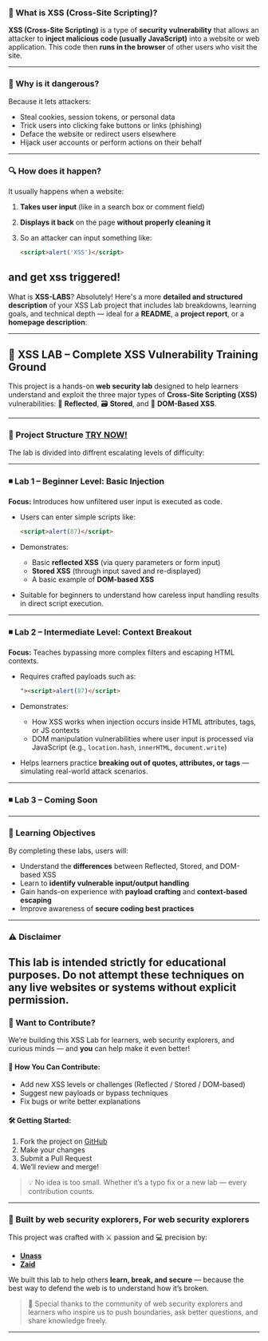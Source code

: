 ### 🧠 What is XSS (Cross-Site Scripting)?

**XSS (Cross-Site Scripting)** is a type of **security vulnerability** that allows an attacker to **inject malicious code (usually JavaScript)** into a website or web application. This code then **runs in the browser** of other users who visit the site.

---

### 🧨 Why is it dangerous?

Because it lets attackers:

* Steal cookies, session tokens, or personal data
* Trick users into clicking fake buttons or links (phishing)
* Deface the website or redirect users elsewhere
* Hijack user accounts or perform actions on their behalf

---

### 🔍 How does it happen?

It usually happens when a website:

1. **Takes user input** (like in a search box or comment field)
2. **Displays it back** on the page **without properly cleaning it**
3. So an attacker can input something like:

   ```html
   <script>alert('XSS')</script>
   ```
and get xss triggered!
---
What is **XSS-LABS**?
Absolutely! Here's a more **detailed and structured description** of your XSS Lab project that includes lab breakdowns, learning goals, and technical depth — ideal for a **README**, a **project report**, or a **homepage description**:

---

## 🧪 XSS LAB – Complete XSS Vulnerability Training Ground

This project is a hands-on **web security lab** designed to help learners understand and exploit the three major types of **Cross-Site Scripting (XSS)** vulnerabilities:
🔁 **Reflected**, 🗃️ **Stored**, and 🧠 **DOM-Based XSS**.

---

### 🚀 Project Structure [TRY NOW!](https://povzayd.github.io/XSS-LABS)

The lab is divided into diffrent escalating levels of difficulty:

---

### ◾ Lab 1 – Beginner Level: Basic Injection

**Focus:** Introduces how unfiltered user input is executed as code.

* Users can enter simple scripts like:

  ```html
  <script>alert(87)</script>
  ```
* Demonstrates:

  * Basic **reflected XSS** (via query parameters or form input)
  * **Stored XSS** (through input saved and re-displayed)
  * A basic example of **DOM-based XSS**
* Suitable for beginners to understand how careless input handling results in direct script execution.

---

### ◾ Lab 2 – Intermediate Level: Context Breakout

**Focus:** Teaches bypassing more complex filters and escaping HTML contexts.

* Requires crafted payloads such as:

  ```html
  "><script>alert(87)</script>
  ```
* Demonstrates:

  * How XSS works when injection occurs inside HTML attributes, tags, or JS contexts
  * DOM manipulation vulnerabilities where user input is processed via JavaScript (e.g., `location.hash`, `innerHTML`, `document.write`)
* Helps learners practice **breaking out of quotes, attributes, or tags** — simulating real-world attack scenarios.

---
### ◾ Lab 3 – Coming Soon
---
### 🎯 Learning Objectives

By completing these labs, users will:

* Understand the **differences** between Reflected, Stored, and DOM-based XSS
* Learn to **identify vulnerable input/output handling**
* Gain hands-on experience with **payload crafting** and **context-based escaping**
* Improve awareness of **secure coding best practices**
---
### ⚠️ Disclaimer

This lab is intended **strictly for educational purposes**.
Do not attempt these techniques on any live websites or systems without **explicit permission**.
---
### 🤝 Want to Contribute?

We’re building this XSS Lab for learners, web security explorers, and curious minds — and **you** can help make it even better!

#### 🔧 How You Can Contribute:

* Add new XSS levels or challenges (Reflected / Stored / DOM-based)
* Suggest new payloads or bypass techniques
* Fix bugs or write better explanations

#### 🛠️ Getting Started:

1. Fork the project on [GitHub](https://github.com/povzayd/XSS-LABS)
2. Make your changes
3. Submit a Pull Request
4. We’ll review and merge!

> 💡 No idea is too small. Whether it’s a typo fix or a new lab — every contribution counts.
---
### 👾 Built by web security explorers, For web security explorers

This project was crafted with ⚔️ passion and 💻 precision by:

* **[Unass](https://github.com/una55)**                                                                                                                                              
* **[Zaid](https://github.com/povzayd)**                                                                                                                                                                                                             

We built this lab to help others **learn, break, and secure** — because the best way to defend the web is to understand how it’s broken.

> 🙏 Special thanks to the community of web security explorers and learners who inspire us to push boundaries, ask better questions, and share knowledge freely.

---

